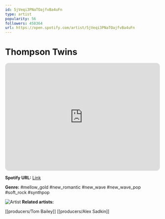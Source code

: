 ```yaml
---
id: 5jVeqi3PNaTOajfvBa4uFn
type: artist
popularity: 56
followers: 458364
url: https://open.spotify.com/artist/5jVeqi3PNaTOajfvBa4uFn
---
```

# Thompson Twins

<iframe style="border-radius:12px" src="https://open.spotify.com/embed/artist/5jVeqi3PNaTOajfvBa4uFn" width="100%" height="352" frameBorder="0" allowfullscreen="" allow="autoplay; clipboard-write; encrypted-media; fullscreen; picture-in-picture" loading="lazy"></iframe>

**Spotify URL:** [Link](https://open.spotify.com/artist/5jVeqi3PNaTOajfvBa4uFn)

**Genre:**  #mellow_gold #new_romantic #new_wave #new_wave_pop #soft_rock #synthpop

![Artist](https://i.scdn.co/image/d192241f8d790091af097a62eaa28a9c23ce8c98)
**Related artists:**

[[producers/Tom Bailey]]
[[producers/Alex Sadkin]]
